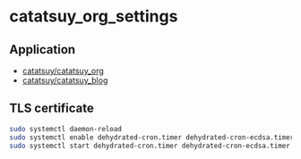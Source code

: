 # catatsuy_org_settings

## Application

  * [catatsuy/catatsuy_org](https://github.com/catatsuy/catatsuy_org)
  * [catatsuy/catatsuy_blog](https://github.com/catatsuy/catatsuy_blog)

## TLS certificate

```sh
sudo systemctl daemon-reload
sudo systemctl enable dehydrated-cron.timer dehydrated-cron-ecdsa.timer nginx-restart.timer
sudo systemctl start dehydrated-cron.timer dehydrated-cron-ecdsa.timer nginx-restart.timer
```
